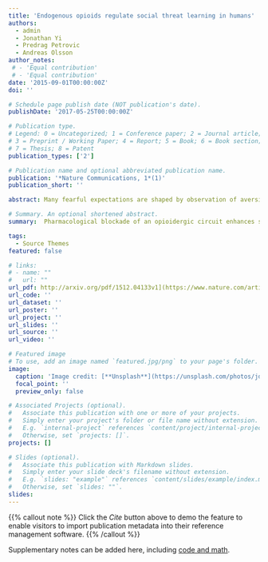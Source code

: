 ```yaml
---
title: 'Endogenous opioids regulate social threat learning in humans'
authors:
  - admin
  - Jonathan Yi
  - Predrag Petrovic
  - Andreas Olsson 
author_notes:
 # - 'Equal contribution'
 # - 'Equal contribution'
date: '2015-09-01T00:00:00Z'
doi: ''

# Schedule page publish date (NOT publication's date).
publishDate: '2017-05-25T00:00:00Z'

# Publication type.
# Legend: 0 = Uncategorized; 1 = Conference paper; 2 = Journal article;
# 3 = Preprint / Working Paper; 4 = Report; 5 = Book; 6 = Book section;
# 7 = Thesis; 8 = Patent
publication_types: ['2']

# Publication name and optional abbreviated publication name.
publication: '*Nature Communications, 1*(1)'
publication_short: ''

abstract: Many fearful expectations are shaped by observation of aversive outcomes to others. Yet, the neurochemistry regulating social learning is unknown. Previous research has shown that during direct (Pavlovian) threat learning, information about personally experienced outcomes is regulated by the release of endogenous opioids, and activity within the amygdala and periaqueductal gray (PAG). Here we report that blockade of this opioidergic circuit enhances social threat learning through observation in humans involving activity within the amygdala, midline thalamus and the PAG. In particular, anticipatory responses to learned threat cues (CS) were associated with temporal dynamics in the PAG, coding the observed aversive outcomes to other (observational US). In addition, pharmacological challenge of the opioid receptor function is classified by distinct brain activity patterns during the expression of conditioned threats. Our results reveal an opioidergic circuit that codes the observed aversive outcomes to others into threat responses and long-term memory in the observer.

# Summary. An optional shortened abstract.
summary:  Pharmacological blockade of an opioidergic circuit enhances social observational threat learning in humans involving activity within the amygdala, midline thalamus and the PAG.

tags:
  - Source Themes
featured: false

# links:
# - name: ""
#   url: ""
url_pdf: http://arxiv.org/pdf/1512.04133v1](https://www.nature.com/articles/ncomms15495)
url_code: ''
url_dataset: ''
url_poster: ''
url_project: ''
url_slides: ''
url_source: ''
url_video: ''

# Featured image
# To use, add an image named `featured.jpg/png` to your page's folder.
image:
  caption: 'Image credit: [**Unsplash**](https://unsplash.com/photos/jdD8gXaTZsc)'
  focal_point: ''
  preview_only: false

# Associated Projects (optional).
#   Associate this publication with one or more of your projects.
#   Simply enter your project's folder or file name without extension.
#   E.g. `internal-project` references `content/project/internal-project/index.md`.
#   Otherwise, set `projects: []`.
projects: []

# Slides (optional).
#   Associate this publication with Markdown slides.
#   Simply enter your slide deck's filename without extension.
#   E.g. `slides: "example"` references `content/slides/example/index.md`.
#   Otherwise, set `slides: ""`.
slides:
---
```


{{% callout note %}}
Click the _Cite_ button above to demo the feature to enable visitors to import publication metadata into their reference management software.
{{% /callout %}}

Supplementary notes can be added here, including [code and math](https://wowchemy.com/docs/content/writing-markdown-latex/).
